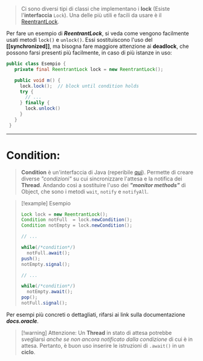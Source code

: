 > Ci sono diversi tipi di classi che implementano i **lock** (Esiste l'**interfaccia** `Lock`). Una delle più utili e facili da usare è il [ReentrantLock](https://docs.oracle.com/javase%2F7%2Fdocs%2Fapi%2F%2F/java/util/concurrent/locks/ReentrantLock.html). 

Per fare un esempio di ***ReentrantLock***, si veda come vengono facilmente usati metodi `lock()` e `unlock()`. Essi sostituiscono l'uso del **[[synchronized]]**, ma bisogna fare maggiore attenzione ai **deadlock**, che possono farsi presenti più facilmente, in caso di più istanze in uso:
``` java
public class Esempio {
   private final ReentrantLock lock = new ReentrantLock();

   public void m() {
     lock.lock();  // block until condition holds
     try {
       // ... 
     } finally {
       lock.unlock()
     }
   }
 }
```

---
# Condition:
> **Condition** è un'interfaccia di Java (reperibile [qui](https://docs.oracle.com/javase%2F7%2Fdocs%2Fapi%2F%2F/java/util/concurrent/locks/Condition.html)). Permette di creare diverse *"condizioni"* su cui sincronizzare l'attesa e la notifica dei **Thread**. Andando così a sostituire l'uso dei ***"monitor methods"*** di Object, che sono i metodi `wait`, `notify` e `notifyAll`.

> [!example] Esempio
> ``` java
> Lock lock = new ReentrantLock();
> Condition notFull  = lock.newCondition();
> Condition notEmpty = lock.newCondition();
> 
> // ...
> 
> while(/*condition*/)
> 	notFull.await();
> push();
> notEmpty.signal();
> 
> // ...
> 
> while(/*condition*/)
> 	notEmpty.await();
> pop();
> notFull.signal();
> ```

Per esempi più concreti o dettagliati, rifarsi ai link sulla documentazione ***docs.oracle***.

> [!warning] Attenzione:
> Un **Thread** in stato di attesa potrebbe svegliarsi *anche se non ancora notificato dalla condizione* di cui è in attesa. Pertanto, è buon uso inserire le istruzioni di `.await()` in un **ciclo**.
